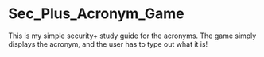 # Sec_Plus_Acronym_Game
This is my simple security+ study guide for the acronyms. The game simply displays the acronym, and the user has to type out what it is!
